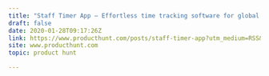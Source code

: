 ```yaml
---
title: "Staff Timer App — Effortless time tracking software for global & inhouse teams"
draft: false
date: 2020-01-28T09:17:26Z
link: https://www.producthunt.com/posts/staff-timer-app?utm_medium=RSS&utm_source=hune
site: www.producthunt.com
topic: product hunt  

---
```

